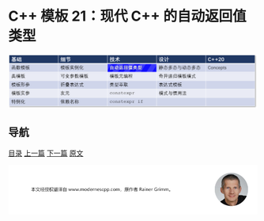 # C++ 模板 21：现代 C++ 的自动返回值类型

![自动返回值类型](img/自动返回值类型.png)

## 导航

[目录](目录.md)	[上一篇](20.md)	[下一篇](22.md)	[原文](http://www.modernescpp.com/index.php/automatic-return-type-c-11-14-20)

![](./img/tail.png)